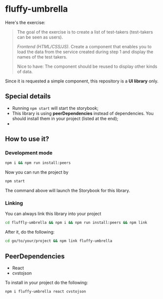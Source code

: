 # fluffy-umbrella

Here's the exercise:

> The goal of the exercise is to create a list of test-takers (test-takers can be seen as users).
>
> _Frontend (HTML/CSS/JS)_. Create a component that enables you to load the data from the service created during step 1 and display the names of the test takers.
>
> Nice to have: The component should be reused to display other kinds of data.

Since it is requested a simple component, this repository is a **UI library** only.

## Special details

-   Running `npm start` will start the storybook;
-   This library is using **peerDependencies** instead of dependencies. You should install them in your project (listed at the end);
-

## How to use it?

### Development mode

```sh
npm i && npm run install:peers
```

Now you can run the project by

```sh
npm start
```

The command above will launch the Storybook for this library.

### Linking

You can always link this library into your project

```sh
cd fluffly-umbrella && npm i && npm run install:peers && npm link
```

After it, do the following:

```sh
cd go/to/your/project && npm link fluffy-umbrella
```

## PeerDependencies

-   React
-   cvstojson

To install in your project do the following:

```
npm i fluffy-umbrella react cvstojson
```
